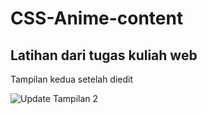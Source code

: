 # CSS-Anime-content

Latihan dari tugas kuliah web
--

Tampilan kedua setelah diedit

![Update Tampilan 2](https://github.com/AsrulHidayat/CSS-Anime-content/assets/136725199/d657c5df-6d65-47bd-97cd-e843d85bc616)

